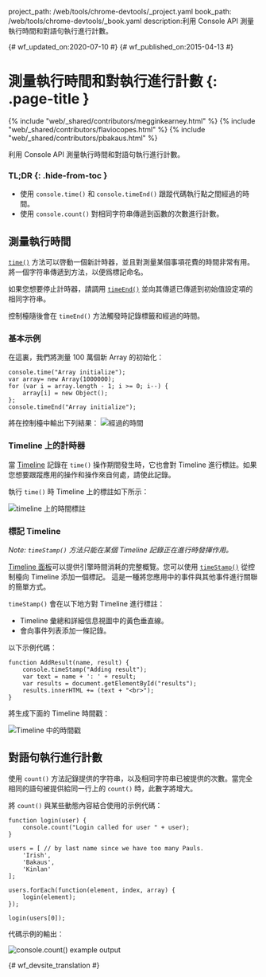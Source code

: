 project_path: /web/tools/chrome-devtools/_project.yaml
book_path: /web/tools/chrome-devtools/_book.yaml
description:利用 Console API 測量執行時間和對語句執行進行計數。

{# wf_updated_on:2020-07-10 #}
{# wf_published_on:2015-04-13 #}

# 測量執行時間和對執行進行計數 {: .page-title }

{% include "web/_shared/contributors/megginkearney.html" %}
{% include "web/_shared/contributors/flaviocopes.html" %}
{% include "web/_shared/contributors/pbakaus.html" %}

利用 Console API 測量執行時間和對語句執行進行計數。


### TL;DR {: .hide-from-toc }
- 使用  <code>console.time()</code> 和  <code>console.timeEnd()</code> 跟蹤代碼執行點之間經過的時間。
- 使用  <code>console.count()</code> 對相同字符串傳遞到函數的次數進行計數。


## 測量執行時間

[`time()`](./console-reference#consoletimelabel) 方法可以啓動一個新計時器，並且對測量某個事項花費的時間非常有用。將一個字符串傳遞到方法，以便爲標記命名。

如果您想要停止計時器，請調用 [`timeEnd()`](./console-reference#consoletimeendlabel) 並向其傳遞已傳遞到初始值設定項的相同字符串。

控制檯隨後會在 `timeEnd()` 方法觸發時記錄標籤和經過的時間。

### 基本示例

在這裏，我們將測量 100 萬個新 Array 的初始化：


    console.time("Array initialize");
    var array= new Array(1000000);
    for (var i = array.length - 1; i >= 0; i--) {
        array[i] = new Object();
    };
    console.timeEnd("Array initialize");


將在控制檯中輸出下列結果：
![經過的時間](images/track-executions-time-duration.png)

### Timeline 上的計時器

當 [Timeline](/web/tools/chrome-devtools/profile/evaluate-performance/timeline-tool) 記錄在 `time()` 操作期間發生時，它也會對 Timeline 進行標註。如果您想要跟蹤應用的操作和操作來自何處，請使此記錄。

執行 `time()` 時 Timeline 上的標註如下所示：

![timeline 上的時間標註](images/track-executions-time-annotation-on-timeline.png)

### 標記 Timeline

*Note: `timeStamp()` 方法只能在某個 Timeline 記錄正在進行時發揮作用。*

[Timeline 面板](/web/tools/chrome-devtools/profile/evaluate-performance/timeline-tool)可以提供引擎時間消耗的完整概覽。您可以使用 [`timeStamp()`](./console-reference#consoletimestamplabel) 從控制檯向 Timeline 添加一個標記。
這是一種將您應用中的事件與其他事件進行關聯的簡單方式。

`timeStamp()` 會在以下地方對 Timeline 進行標註：

- Timeline 彙總和詳細信息視圖中的黃色垂直線。
- 會向事件列表添加一條記錄。

以下示例代碼：


    function AddResult(name, result) {
        console.timeStamp("Adding result");
        var text = name + ': ' + result;
        var results = document.getElementById("results");
        results.innerHTML += (text + "<br>");
    }


將生成下面的 Timeline 時間戳：

![Timeline 中的時間戳](images/track-executions-timestamp2.png)

## 對語句執行進行計數

使用 `count()` 方法記錄提供的字符串，以及相同字符串已被提供的次數。當完全相同的語句被提供給同一行上的 `count()` 時，此數字將增大。

將 `count()` 與某些動態內容結合使用的示例代碼：


    function login(user) {
        console.count("Login called for user " + user);
    }

    users = [ // by last name since we have too many Pauls.
        'Irish',
        'Bakaus',
        'Kinlan'
    ];

    users.forEach(function(element, index, array) {
        login(element);
    });

    login(users[0]);


代碼示例的輸出：

![console.count() example output](images/track-executions-console-count.png)




{# wf_devsite_translation #}

